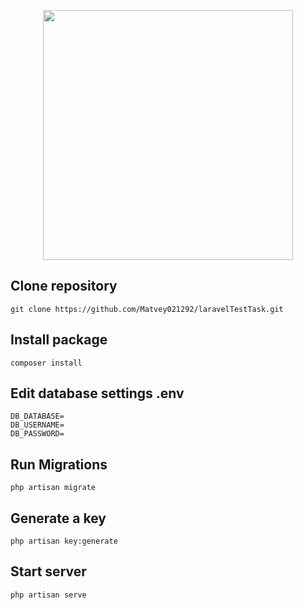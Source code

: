 <p align="center"><a href="https://laravel.com" target="_blank"><img src="https://raw.githubusercontent.com/laravel/art/master/logo-lockup/5%20SVG/2%20CMYK/1%20Full%20Color/laravel-logolockup-cmyk-red.svg" width="400"></a></p>

Clone repository
-------------------
~~~
git clone https://github.com/Matvey021292/laravelTestTask.git
~~~


Install package
------------
~~~
composer install
~~~

Edit database settings .env
------------
~~~
DB_DATABASE=
DB_USERNAME=
DB_PASSWORD=
~~~


Run Migrations
------------
~~~
php artisan migrate
~~~

Generate a key
------------
~~~
php artisan key:generate
~~~

Start server
------------
~~~
php artisan serve 
~~~

